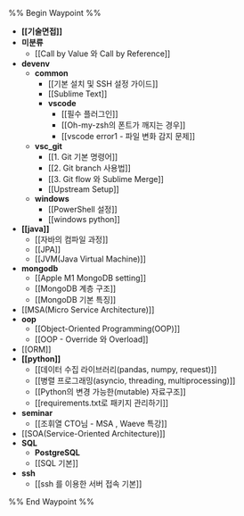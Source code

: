 
%% Begin Waypoint %%
- **[[기술면접]]**
- **미분류**
	- [[Call by Value 와 Call by Reference]]
- **devenv**
	- **common**
		- [[기본 설치 및 SSH 설정 가이드]]
		- [[Sublime Text]]
		- **vscode**
			- [[필수 플러그인]]
			- [[Oh-my-zsh의 폰트가 깨지는 경우]]
			- [[vscode error1 - 파일 변화 감지 문제]]
	- **vsc_git**
		- [[1. Git 기본 명령어]]
		- [[2. Git branch 사용법]]
		- [[3. Git flow 와 Sublime Merge]]
		- [[Upstream Setup]]
	- **windows**
		- [[PowerShell 설정]]
		- [[windows python]]
- **[[java]]**
	- [[자바의 컴파일 과정]]
	- [[JPA]]
	- [[JVM(Java Virtual Machine)]]
- **mongodb**
	- [[Apple M1 MongoDB setting]]
	- [[MongoDB 계층 구조]]
	- [[MongoDB 기본 특징]]
- [[MSA(Micro Service Architecture)]]
- **oop**
	- [[Object-Oriented Programming(OOP)]]
	- [[OOP - Override 와 Overload]]
- [[ORM]]
- **[[python]]**
	- [[데이터 수집 라이브러리(pandas, numpy, request)]]
	- [[병렬 프로그래밍(asyncio, threading, multiprocessing)]]
	- [[Python의 변경 가능한(mutable) 자료구조]]
	- [[requirements.txt로 패키지 관리하기]]
- **seminar**
	- [[조휘열 CTO님 - MSA , Waeve 특강]]
- [[SOA(Service-Oriented Architecture)]]
- **SQL**
	- **PostgreSQL**
	- [[SQL 기본]]
- **ssh**
	- [[ssh 를 이용한 서버 접속 기본]]

%% End Waypoint %%